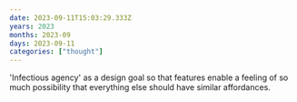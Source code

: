 ```yaml
---
date: 2023-09-11T15:03:29.333Z
years: 2023
months: 2023-09
days: 2023-09-11
categories: ["thought"]
---
```

'Infectious agency' as a design goal so that features enable a feeling of so much possibility that everything else should have similar affordances.
